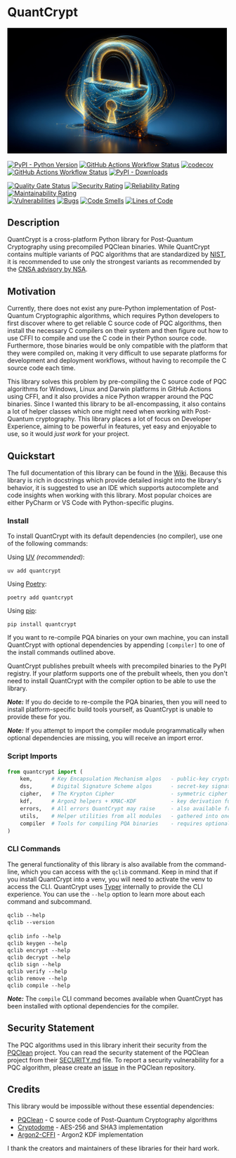 # QuantCrypt

<img src="https://raw.githubusercontent.com/aabmets/quantcrypt/main/docs/images/quantcrypt-logo.jpg" alt="Logo" width="500">


[![PyPI - Python Version](https://img.shields.io/pypi/pyversions/quantcrypt)](https://pypi.org/project/quantcrypt/)
[![GitHub Actions Workflow Status](https://img.shields.io/github/actions/workflow/status/aabmets/quantcrypt/pypi_publish_pipeline.yaml)](https://github.com/aabmets/quantcrypt/actions/workflows/pypi_publish_pipeline.yaml)
[![codecov](https://codecov.io/gh/aabmets/quantcrypt/graph/badge.svg?token=jymcRynp2P)](https://codecov.io/gh/aabmets/quantcrypt)
[![GitHub Actions Workflow Status](https://img.shields.io/github/actions/workflow/status/aabmets/quantcrypt/pytest-codecov.yml?label=tests)](https://github.com/aabmets/quantcrypt/actions/workflows/pytest-codecov.yml)
[![PyPI - Downloads](https://img.shields.io/pypi/dm/quantcrypt)](https://pypistats.org/packages/quantcrypt)


[![Quality Gate Status](https://sonarcloud.io/api/project_badges/measure?project=aabmets_quantcrypt&metric=alert_status)](https://sonarcloud.io/summary/new_code?id=aabmets_quantcrypt)
[![Security Rating](https://sonarcloud.io/api/project_badges/measure?project=aabmets_quantcrypt&metric=security_rating)](https://sonarcloud.io/summary/new_code?id=aabmets_quantcrypt)
[![Reliability Rating](https://sonarcloud.io/api/project_badges/measure?project=aabmets_quantcrypt&metric=reliability_rating)](https://sonarcloud.io/summary/new_code?id=aabmets_quantcrypt)
[![Maintainability Rating](https://sonarcloud.io/api/project_badges/measure?project=aabmets_quantcrypt&metric=sqale_rating)](https://sonarcloud.io/summary/new_code?id=aabmets_quantcrypt)<br/>
[![Vulnerabilities](https://sonarcloud.io/api/project_badges/measure?project=aabmets_quantcrypt&metric=vulnerabilities)](https://sonarcloud.io/summary/new_code?id=aabmets_quantcrypt)
[![Bugs](https://sonarcloud.io/api/project_badges/measure?project=aabmets_quantcrypt&metric=bugs)](https://sonarcloud.io/summary/new_code?id=aabmets_quantcrypt)
[![Code Smells](https://sonarcloud.io/api/project_badges/measure?project=aabmets_quantcrypt&metric=code_smells)](https://sonarcloud.io/summary/new_code?id=aabmets_quantcrypt)
[![Lines of Code](https://sonarcloud.io/api/project_badges/measure?project=aabmets_quantcrypt&metric=ncloc)](https://sonarcloud.io/summary/new_code?id=aabmets_quantcrypt)


## Description

QuantCrypt is a cross-platform Python library for Post-Quantum Cryptography using precompiled PQClean binaries. 
While QuantCrypt contains multiple variants of PQC algorithms that are standardized by [NIST](https://csrc.nist.gov/projects/post-quantum-cryptography), 
it is recommended to use only the strongest variants as recommended by the [CNSA advisory by NSA](https://en.wikipedia.org/wiki/Commercial_National_Security_Algorithm_Suite).


## Motivation

Currently, there does not exist any pure-Python implementation of Post-Quantum Cryptographic algorithms, 
which requires Python developers to first discover where to get reliable C source code of PQC algorithms, 
then install the necessary C compilers on their system and then figure out how to use CFFI to compile and 
use the C code in their Python source code. Furthermore, those binaries would be only compatible with the 
platform that they were compiled on, making it very difficult to use separate platforms for development 
and deployment workflows, without having to recompile the C source code each time.

This library solves this problem by pre-compiling the C source code of PQC algorithms for Windows, Linux and 
Darwin platforms in GitHub Actions using CFFI, and it also provides a nice Python wrapper around the PQC binaries. 
Since I wanted this library to be all-encompassing, it also contains a lot of helper classes which one might need 
when working with Post-Quantum cryptography. This library places a lot of focus on Developer Experience, aiming 
to be powerful in features, yet easy and enjoyable to use, so it would _just work_ for your project.


## Quickstart

The full documentation of this library can be found in the [Wiki](https://github.com/aabmets/quantcrypt/wiki).
Because this library is rich in docstrings which provide detailed insight into the library's behavior, 
it is suggested to use an IDE which supports autocomplete and code insights when working with this library. 
Most popular choices are either PyCharm or VS Code with Python-specific plugins.


### Install

To install QuantCrypt with its default dependencies (no compiler), use one of the following commands:

Using [UV](https://docs.astral.sh/uv/) _(recommended)_:  
```shell
uv add quantcrypt
```

Using [Poetry](https://python-poetry.org/docs/): 
```shell
poetry add quantcrypt
```

Using [pip](https://pip.pypa.io/en/stable/getting-started/):
```shell
pip install quantcrypt
```


If you want to re-compile PQA binaries on your own machine, you can install QuantCrypt with 
optional dependencies by appending `[compiler]` to one of the install commands outlined above. 

QuantCrypt publishes prebuilt wheels with precompiled binaries to the PyPI registry.
If your platform supports one of the prebuilt wheels, then you don't need to install 
QuantCrypt with the compiler option to be able to use the library.

_**Note:**_ If you do decide to re-compile the PQA binaries, then you will need to install 
platform-specific build tools yourself, as QuantCrypt is unable to provide these for you.

_**Note:**_ If you attempt to import the compiler module programmatically when optional dependencies 
are missing, you will receive an import error. 


### Script Imports

```python
from quantcrypt import (
    kem,      # Key Encapsulation Mechanism algos   - public-key cryptography
    dss,      # Digital Signature Scheme algos      - secret-key signatures
    cipher,   # The Krypton Cipher                  - symmetric cipher based on AES-256
    kdf,      # Argon2 helpers + KMAC-KDF           - key derivation functions
    errors,   # All errors QuantCrypt may raise     - also available from other modules
    utils,    # Helper utilities from all modules   - gathered into one module
    compiler  # Tools for compiling PQA binaries    - requires optional dependencies
)
```

### CLI Commands

The general functionality of this library is also available from the command-line, which you can access 
with the `qclib` command. Keep in mind that if you install QuantCrypt into a venv, you will need to activate 
the venv to access the CLI. QuantCrypt uses [Typer](https://typer.tiangolo.com/) internally to provide the CLI experience. 
You can use the `--help` option to learn more about each command and subcommand.

```shell
qclib --help
qclib --version

qclib info --help
qclib keygen --help
qclib encrypt --help
qclib decrypt --help
qclib sign --help
qclib verify --help
qclib remove --help
qclib compile --help
```

_**Note:**_ The `compile` CLI command becomes available when QuantCrypt 
has been installed with optional dependencies for the compiler.


## Security Statement

The PQC algorithms used in this library inherit their security from the [PQClean](https://github.com/PQClean/PQClean) project. 
You can read the security statement of the PQClean project from their [SECURITY.md](https://github.com/PQClean/PQClean/blob/master/SECURITY.md) file. 
To report a security vulnerability for a PQC algorithm, please create an [issue](https://github.com/PQClean/PQClean/issues) in the PQClean repository.


## Credits

This library would be impossible without these essential dependencies:

* [PQClean](https://github.com/PQClean/PQClean) - C source code of Post-Quantum Cryptography algorithms
* [Cryptodome](https://pypi.org/project/pycryptodome/) - AES-256 and SHA3 implementation
* [Argon2-CFFI](https://pypi.org/project/argon2-cffi/) - Argon2 KDF implementation

I thank the creators and maintainers of these libraries for their hard work.
